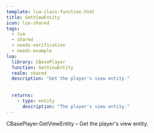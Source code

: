 ```yaml
---
template: lua-class-function.html
title: GetViewEntity
icon: lua-shared
tags:
  - lua
  - shared
  - needs-verification
  - needs-example
lua:
  library: CBasePlayer
  function: GetViewEntity
  realm: shared
  description: "Get the player's view entity."
  
  
  returns:
    - type: entity
      description: "The player's view entity."
---
```


<div class="lua__search__keywords">
CBasePlayer:GetViewEntity &#x2013; Get the player's view entity.
</div>
